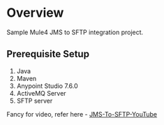 # Overview
Sample Mule4 JMS to SFTP integration project.

## Prerequisite Setup
1. Java
2. Maven
3. Anypoint Studio 7.6.0
4. ActiveMQ Server
4. SFTP server

Fancy for video, refer here  - [JMS-To-SFTP-YouTube](https://youtu.be/8ej9OPS81V4)
